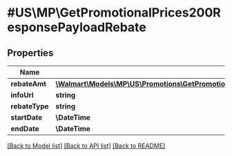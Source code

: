 # #US\MP\GetPromotionalPrices200ResponsePayloadRebate

## Properties

Name | Type | Description | Notes
------------ | ------------- | ------------- | -------------
**rebateAmt** | [**\Walmart\Models\MP\US\Promotions\GetPromotionalPrices200ResponsePayloadPricingListPricingInnerCurrentPriceValue**](GetPromotionalPrices200ResponsePayloadPricingListPricingInnerCurrentPriceValue.md) |  |
**infoUrl** | **string** |  | [optional]
**rebateType** | **string** |  | [optional]
**startDate** | **\DateTime** |  | [optional]
**endDate** | **\DateTime** |  | [optional]


[[Back to Model list]](../) [[Back to API list]](../../Api/US/MP) [[Back to README]](../../README.md)
